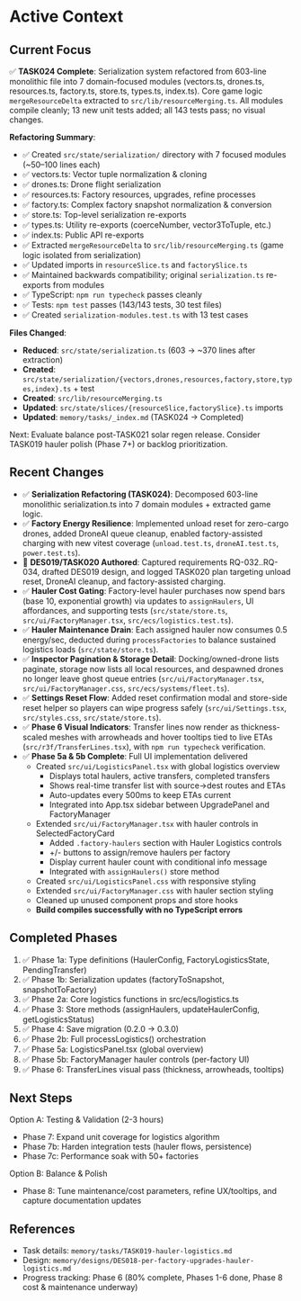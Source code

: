 # Active Context

## Current Focus

✅ **TASK024 Complete**: Serialization system refactored from 603-line monolithic file into 7 domain-focused modules (vectors.ts, drones.ts, resources.ts, factory.ts, store.ts, types.ts, index.ts). Core game logic `mergeResourceDelta` extracted to `src/lib/resourceMerging.ts`. All modules compile cleanly; 13 new unit tests added; all 143 tests pass; no visual changes.

**Refactoring Summary**:

- ✅ Created `src/state/serialization/` directory with 7 focused modules (~50–100 lines each)
- ✅ vectors.ts: Vector tuple normalization & cloning
- ✅ drones.ts: Drone flight serialization
- ✅ resources.ts: Factory resources, upgrades, refine processes
- ✅ factory.ts: Complex factory snapshot normalization & conversion
- ✅ store.ts: Top-level serialization re-exports
- ✅ types.ts: Utility re-exports (coerceNumber, vector3ToTuple, etc.)
- ✅ index.ts: Public API re-exports
- ✅ Extracted `mergeResourceDelta` to `src/lib/resourceMerging.ts` (game logic isolated from serialization)
- ✅ Updated imports in `resourceSlice.ts` and `factorySlice.ts`
- ✅ Maintained backwards compatibility; original `serialization.ts` re-exports from modules
- ✅ TypeScript: `npm run typecheck` passes cleanly
- ✅ Tests: `npm test` passes (143/143 tests, 30 test files)
- ✅ Created `serialization-modules.test.ts` with 13 test cases

**Files Changed**:

- **Reduced**: `src/state/serialization.ts` (603 → ~370 lines after extraction)
- **Created**: `src/state/serialization/{vectors,drones,resources,factory,store,types,index}.ts` + test
- **Created**: `src/lib/resourceMerging.ts`
- **Updated**: `src/state/slices/{resourceSlice,factorySlice}.ts` imports
- **Updated**: `memory/tasks/_index.md` (TASK024 → Completed)

Next: Evaluate balance post-TASK021 solar regen release. Consider TASK019 hauler polish (Phase 7+) or backlog prioritization.

## Recent Changes

- ✅ **Serialization Refactoring (TASK024)**: Decomposed 603-line monolithic serialization.ts into 7 domain modules + extracted game logic.
- ✅ **Factory Energy Resilience**: Implemented unload reset for zero-cargo drones, added DroneAI queue cleanup, enabled factory-assisted charging with new vitest coverage (`unload.test.ts`, `droneAI.test.ts`, `power.test.ts`).
- 📝 **DES019/TASK020 Authored**: Captured requirements RQ-032..RQ-034, drafted DES019 design, and logged TASK020 plan targeting unload reset, DroneAI cleanup, and factory-assisted charging.
- ✅ **Hauler Cost Gating**: Factory-level hauler purchases now spend bars (base 10, exponential growth) via updates to `assignHaulers`, UI affordances, and supporting tests (`src/state/store.ts`, `src/ui/FactoryManager.tsx`, `src/ecs/logistics.test.ts`).
- ✅ **Hauler Maintenance Drain**: Each assigned hauler now consumes 0.5 energy/sec, deducted during `processFactories` to balance sustained logistics loads (`src/state/store.ts`).
- ✅ **Inspector Pagination & Storage Detail**: Docking/owned-drone lists paginate, storage now lists all local resources, and despawned drones no longer leave ghost queue entries (`src/ui/FactoryManager.tsx`, `src/ui/FactoryManager.css`, `src/ecs/systems/fleet.ts`).
- ✅ **Settings Reset Flow**: Added reset confirmation modal and store-side reset helper so players can wipe progress safely (`src/ui/Settings.tsx`, `src/styles.css`, `src/state/store.ts`).
- ✅ **Phase 6 Visual Indicators**: Transfer lines now render as thickness-scaled meshes with arrowheads and hover tooltips tied to live ETAs (`src/r3f/TransferLines.tsx`), with `npm run typecheck` verification.
- ✅ **Phase 5a & 5b Complete**: Full UI implementation delivered
  - Created `src/ui/LogisticsPanel.tsx` with global logistics overview
    - Displays total haulers, active transfers, completed transfers
    - Shows real-time transfer list with source→dest routes and ETAs
    - Auto-updates every 500ms to keep ETAs current
    - Integrated into App.tsx sidebar between UpgradePanel and FactoryManager
  - Extended `src/ui/FactoryManager.tsx` with hauler controls in SelectedFactoryCard
    - Added `.factory-haulers` section with Hauler Logistics controls
    - +/- buttons to assign/remove haulers per factory
    - Display current hauler count with conditional info message
    - Integrated with `assignHaulers()` store method
  - Created `src/ui/LogisticsPanel.css` with responsive styling
  - Extended `src/ui/FactoryManager.css` with hauler section styling
  - Cleaned up unused component props and store hooks
  - **Build compiles successfully with no TypeScript errors**

## Completed Phases

1. ✅ Phase 1a: Type definitions (HaulerConfig, FactoryLogisticsState, PendingTransfer)
2. ✅ Phase 1b: Serialization updates (factoryToSnapshot, snapshotToFactory)
3. ✅ Phase 2a: Core logistics functions in src/ecs/logistics.ts
4. ✅ Phase 3: Store methods (assignHaulers, updateHaulerConfig, getLogisticsStatus)
5. ✅ Phase 4: Save migration (0.2.0 → 0.3.0)
6. ✅ Phase 2b: Full processLogistics() orchestration
7. ✅ Phase 5a: LogisticsPanel.tsx (global overview)
8. ✅ Phase 5b: FactoryManager hauler controls (per-factory UI)
9. ✅ Phase 6: TransferLines visual pass (thickness, arrowheads, tooltips)

## Next Steps

Option A: Testing & Validation (2-3 hours)

- Phase 7: Expand unit coverage for logistics algorithm
- Phase 7b: Harden integration tests (hauler flows, persistence)
- Phase 7c: Performance soak with 50+ factories

Option B: Balance & Polish

- Phase 8: Tune maintenance/cost parameters, refine UX/tooltips, and capture documentation updates

## References

- Task details: `memory/tasks/TASK019-hauler-logistics.md`
- Design: `memory/designs/DES018-per-factory-upgrades-hauler-logistics.md`
- Progress tracking: Phase 6 (80% complete, Phases 1-6 done, Phase 8 cost & maintenance underway)

